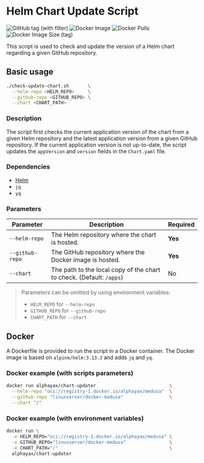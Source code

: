 # Helm Chart Update Script
![GitHub tag (with filter)](https://img.shields.io/github/v/tag/alphayax/chart-updater)
![Docker Image](https://img.shields.io/badge/docker_image-alphayax%2Fchart--updater-blue)
![Docker Pulls](https://img.shields.io/docker/pulls/alphayax/chart-updater)
![Docker Image Size (tag)](https://img.shields.io/docker/image-size/alphayax/chart-updater/latest)


This script is used to check and update the version of a Helm chart regarding a given GitHub repository.

## Basic usage

```bash
./check-update-chart.sh       \
  --helm-repo <HELM_REPO>     \
  --github-repo <GITHUB_REPO> \
  --chart <CHART_PATH>
```

### Description

The script first checks the current application version of the chart from a given Helm repository
and the latest application version from a given GitHub repository. If the current application version
is not up-to-date, the script updates the `appVersion` and `version` fields in the `Chart.yaml` file.

### Dependencies

- [Helm](https://helm.sh)
- `jq`
- `yq`

### Parameters

  | Parameter       | Description                                                          | Required |
  |-----------------|----------------------------------------------------------------------|----------|
  | `--helm-repo`   | The Helm repository where the chart is hosted.                       | **Yes**  |
  | `--github-repo` | The GitHub repository where the Docker image is hosted.              | **Yes**  |
  | `--chart`       | The path to the local copy of the chart to check. (Default: `/apps`) | No       |

> Parameters can be omitted by using environment variables:
> - `HELM_REPO` for `--helm-repo`
> - `GITHUB_REPO` for `--github-repo`
> - `CHART_PATH` for `--chart`
 

## Docker

A Dockerfile is provided to run the script in a Docker container. The Docker image is based 
on `alpine/helm:3.13.3` and adds `jq` and `yq`.

### Docker example (with scripts parameters)

```bash
docker run alphayax/chart-updater                           \
  --helm-repo "oci://registry-1.docker.io/alphayax/medusa"  \
  --github-repo "linuxserver/docker-medusa"                 \
  --chart "/"
```

### Docker example (with environment variables)

```bash
docker run \
  -e HELM_REPO="oci://registry-1.docker.io/alphayax/medusa" \
  -e GITHUB_REPO="linuxserver/docker-medusa"                \
  -e CHART_PATH="/"                                         \
  alphayax/chart-updater
```
